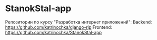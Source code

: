 # StanokStal-app
Репозитории по курсу "Разработка интернет приложений": 
Backend:  https://github.com/katrinochka/django-rip 
Frontend: https://github.com/katrinochka/StanokStal-app
